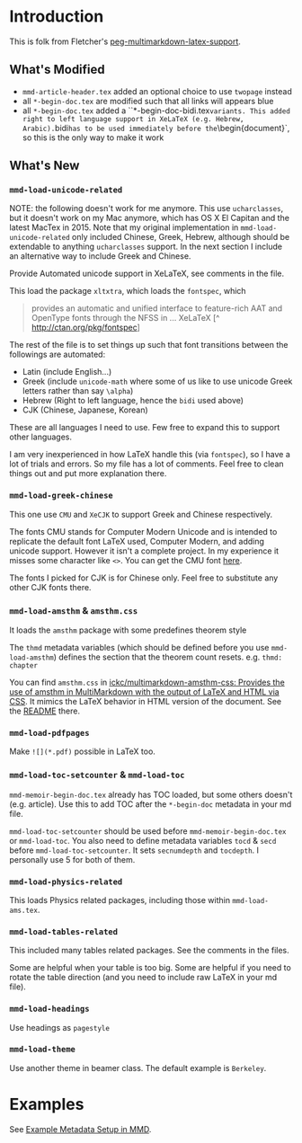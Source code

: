 # Introduction #

This is folk from Fletcher's [peg-multimarkdown-latex-support](https://github.com/fletcher/peg-multimarkdown-latex-support).


## What's Modified ##

- `mmd-article-header.tex` added an optional choice to use `twopage` instead
- all `*-begin-doc.tex` are modified such that all links will appears blue
- all `*-begin-doc.tex` added a ``*-begin-doc-bidi.tex` variants. This added right to left language support in XeLaTeX (e.g. Hebrew, Arabic). `bidi` has to be used immediately before the `\begin{document}`, so this is the only way to make it work


## What's New ##


### `mmd-load-unicode-related` ###

NOTE: the following doesn't work for me anymore. This use `ucharclasses`, but it doesn't work on my Mac anymore, which has OS X El Capitan and the latest MacTex in 2015. Note that my original implementation in `mmd-load-unicode-related` only included Chinese, Greek, Hebrew, although should be extendable to anything `ucharclasses` support. In the next section I include an alternative way to include Greek and Chinese.

Provide Automated unicode support in XeLaTeX, see comments in the file.

This load the package `xltxtra`, which loads the `fontspec`, which

> pro­vides an au­to­matic and uni­fied in­ter­face to fea­ture-rich AAT and OpenType fonts through the NFSS in ... XeLaTeX [^ <http://ctan.org/pkg/fontspec>]

The rest of the file is to set things up such that font transitions between the followings are automated:

- Latin (include English...)
- Greek (include `unicode-math` where some of us like to use unicode Greek letters rather than say `\alpha`)
- Hebrew (Right to left language, hence the `bidi` used above)
- CJK (Chinese, Japanese, Korean)

These are all languages I need to use. Few free to expand this to support other languages.

I am very inexperienced in how LaTeX handle this (via `fontspec`), so I have a lot of trials and errors. So my file has a lot of comments. Feel free to clean things out and put more explanation there.

### `mmd-load-greek-chinese` ###

This one use `CMU` and `XeCJK` to support Greek and Chinese respectively.

The fonts CMU stands for Computer Modern Unicode and is intended to replicate the default font LaTeX used, Computer Modern, and adding unicode support. However it isn't a complete project. In my experience it misses some character like `<>`. You can get the CMU font [here](http://cm-unicode.sourceforge.net).

The fonts I picked for CJK is for Chinese only. Feel free to substitute any other CJK fonts there.

### `mmd-load-amsthm` & `amsthm.css` ###

It loads the `amsthm` package with some predefines theorem style

 The `thmd` metadata variables (which should be defined before you use `mmd-load-amsthm`) defines the section that the theorem count resets. e.g. `thmd: chapter`

You can find `amsthm.css` in [ickc/multimarkdown-amsthm-css: Provides the use of amsthm in MultiMarkdown with the output of LaTeX and HTML via CSS](https://github.com/ickc/multimarkdown-amsthm-css). It mimics the LaTeX behavior in HTML version of the document. See the [README](https://github.com/ickc/multimarkdown-amsthm-css) there.

### `mmd-load-pdfpages` ###

Make `![](*.pdf)` possible in LaTeX too.


### `mmd-load-toc-setcounter` & `mmd-load-toc` ###

`mmd-memoir-begin-doc.tex` already has TOC loaded, but some others doesn't (e.g. article). Use this to add TOC after the `*-begin-doc` metadata in your md file.

`mmd-load-toc-setcounter` should be used before `mmd-memoir-begin-doc.tex` or `mmd-load-toc`. You also need to define metadata variables `tocd` & `secd` before `mmd-load-toc-setcounter`. It sets `secnumdepth` and `tocdepth`. I personally use 5 for both of them.


### `mmd-load-physics-related` ###

This loads Physics related packages, including those within `mmd-load-ams.tex`.


### `mmd-load-tables-related` ###

This included many tables related packages. See the comments in the files.

Some are helpful when your table is too big. Some are helpful if you need to rotate the table direction (and you need to include raw LaTeX in your md file).


### `mmd-load-headings` ###

Use headings as `pagestyle`


### `mmd-load-theme` ###

Use another theme in beamer class. The default example is `Berkeley`.

# Examples #

See [Example Metadata Setup in MMD](readme-Metadata.md).